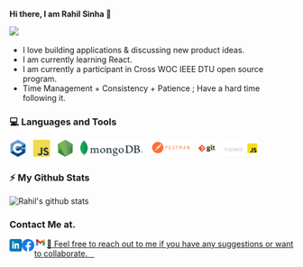 <!--
**rahil-1407/rahil-1407** is a ✨ _special_ ✨ repository because its `README.md` (this file) appears on your GitHub profile.

Here are some ideas to get you started:

- 🔭 I’m currently working on ...
- 🌱 I’m currently learning ...
- 👯 I’m looking to collaborate on ...
- 🤔 I’m looking for help with ...
- 💬 Ask me about ...
- 📫 How to reach me: ...
- 😄 Pronouns: ...
- ⚡ Fun fact: ...
-->

<hi align="center"><strong> Hi there, I am Rahil Sinha 👋 </strong></h1>

<img src="https://storage.googleapis.com/gweb-uniblog-publish-prod/original_images/Dino_non-birthday_version.gif"/>
<br>

- I love building applications & discussing new product ideas.
- I am currently learning React.
- I am currently a participant in Cross WOC IEEE DTU open source program.
- Time Management + Consistency + Patience ; Have a hard time following it.

### 💻 Languages and Tools

<code><img height="30" src="https://github.com/rahil-1407/rahil-1407/blob/main/Images/cpp.png"></code>&nbsp;&nbsp;
<code><img height="30" src="https://github.com/rahil-1407/rahil-1407/blob/main/Images/javascript.png"></code>&nbsp;&nbsp;
<code><img height="30" src="https://github.com/rahil-1407/rahil-1407/blob/main/Images/nodejs.png"></code>&nbsp;&nbsp;
<code><img height="30" src="https://github.com/rahil-1407/rahil-1407/blob/main/Images/mongoDB.png"></code>&nbsp;&nbsp;
<code><img height="30" src="https://github.com/rahil-1407/rahil-1407/blob/main/Images/postman.png"></code>&nbsp;&nbsp;
<code><img height="30" src="https://github.com/rahil-1407/rahil-1407/blob/main/Images/git.png"></code>&nbsp;&nbsp;
<code><img height="30" src="https://github.com/rahil-1407/rahil-1407/blob/main/Images/express.png"></code>&nbsp;&nbsp;
&nbsp;&nbsp;

### ⚡ My Github Stats

![Rahil's github stats](https://github-readme-stats.vercel.app/api?username=rahil-1407&show_icons=true&theme=merko)

### Contact Me at.

<a href="https://www.linkedin.com/in/rahil-sinha-74655a154/">
  <img align="left" alt="Rahil's LinkdeIN" width="22px" src="https://github.com/rahil-1407/rahil-1407/blob/main/Images/linkedin.png" />
</a>
<a href="https://www.facebook.com/sinha.rahil1">
  <img align="left" alt="Rahil's Facebook" width="22px" src="https://github.com/rahil-1407/rahil-1407/blob/main/Images/f_logo_RGB-Hex-Blue_512.png" />
<a href="mailto:rshzb14.7@gmail.com">
  <img align="left" alt="Rahil's Facebook" width="22px" src="https://github.com/rahil-1407/rahil-1407/blob/main/Images/gmail.png" />
  
👯 Feel free to reach out to me if you have any suggestions or want to collaborate. 
&nbsp;&nbsp;

